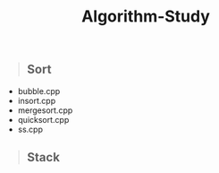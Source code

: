 <h1 align = "center">Algorithm-Study</h1>
<br>

> ## Sort
<ul>
  <li>bubble.cpp</li>
  <li>insort.cpp</li>
  <li>mergesort.cpp</li>
  <li>quicksort.cpp</li>
  <li>ss.cpp</li>
</ul>

> ## Stack
